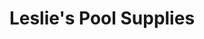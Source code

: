 ---
title: "Leslie's Pool Supplies"
url: /west-des-moines/leslies-pool-supplies/
shop: swimming pool
---